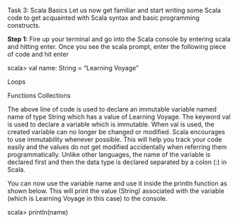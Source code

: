 Task 3: Scala Basics
Let us now get familiar and start writing some Scala code to get acquainted with Scala syntax and basic programming constructs.

**Step 1:** Fire up your terminal and go into the Scala console by entering scala and hitting enter. Once you see the scala prompt, enter the following piece of code and hit enter

scala> val name: String = “Learning Voyage”


 
Loops

Functions
Collections

 

The above line of code is used to declare an immutable variable named name of type String which has a value of Learning Voyage. The keyword val is used to declare a variable which is immutable. When val is used, the created variable can no longer be changed or modified. Scala encourages to use immutability whenever possible. This will help you track your code easily and the values do not get modified accidentally when referring them programmatically. Unlike other languages, the name of the variable is declared first and then the data type is declared separated by a colon (:) in Scala. 

You can now use the variable name and use it inside the println function as shown below. This will print the value (String) associated with the variable (which is Learning Voyage in this case) to the console.

scala> println(name)

 
